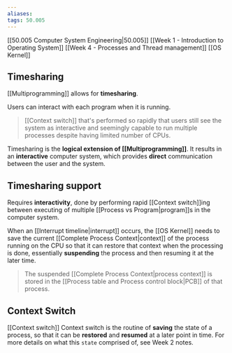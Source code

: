 ```yaml
---
aliases: 
tags: 50.005
---
```

[[50.005 Computer System Engineering|50.005]]
[[Week 1 - Introduction to Operating System]]
[[Week 4 - Processes and Thread management]]
[[OS Kernel]]

## Timesharing
[[Multiprogramming]] allows for **timesharing**.

Users can interact with each program when it is running.

> [[Context switch]] that's performed so rapidly that users still see the system as interactive and seemingly capable to run multiple processes despite having limited number of CPUs.

Timesharing is the **logical extension of [[Multiprogramming]]**. It results in an **interactive** computer system, which provides **direct** communication between the user and the system.

## Timesharing support
Requires **interactivity**, done by performing rapid [[Context switch]]ing between executing of multiple [[Process vs Program|program]]s in the computer system.

When an [[Interrupt timeline|interrupt]] occurs, the [[OS Kernel]] needs to save the current [[Complete Process Context|context]] of the process running on the CPU so that it can restore that context when the processing is done, essentially **suspending** the process and then resuming it at the later time.

> The suspended [[Complete Process Context|process context]] is stored in the [[Process table and Process control block|PCB]] of that process.

## Context Switch
[[Context switch]]
Context switch is the routine of **saving** the state of a process, so that it can be **restored** and **resumed** at a later point in time. For more details on what this `state` comprised of, see Week 2 notes.